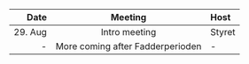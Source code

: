 |    Date |             Meeting              | Host   |
| ------: | :------------------------------: | :----- |
| 29. Aug |          Intro meeting           | Styret |
|       - | More coming after Fadderperioden | -      |

